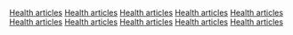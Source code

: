 <a href="https://www.turfshowtimes.com/users/survivingspirits1212">Health articles</a>
<a href="https://www.prideofdetroit.com/users/survivingspirits1212">Health articles</a>
<a href="https://onlinemanuals.txdot.gov/help/urlstatusgo.html?url=https%3A%2F%2Fsurvivingspirits.com">Health articles</a>
<a href="https://www.voxmedia.com/users/survivingspirits1212">Health articles</a>
<a href="https://client.paltalk.com/client/webapp/client/External.wmt?url=https%3A%2F%2Fsurvivingspirits.com">Health articles</a>
<a href="https://wfc2.wiredforchange.com/dia/track.jsp?v=2&c=hdorrh%2BHcDlQ%2BzUEnZU5qlfKZ1Cl53X6&url=http%3A%2F%2Fsurvivingspirits.com">Health articles</a>
<a href="https://cdrinfo.com/Sections/Ads/ReviewsAroundTheWebRedirector.aspx?TargetUrl=https%3A%2F%2Fsurvivingspirits.com">Health articles</a>
<a href="https://www.bulletsforever.com/users/survivingspirits1212">Health articles</a>
<a href="https://www.stampedeblue.com/users/survivingspirits1212">Health articles</a>
<a href="https://www.silverandblackpride.com/users/survivingspirits1212">Health articles</a>

